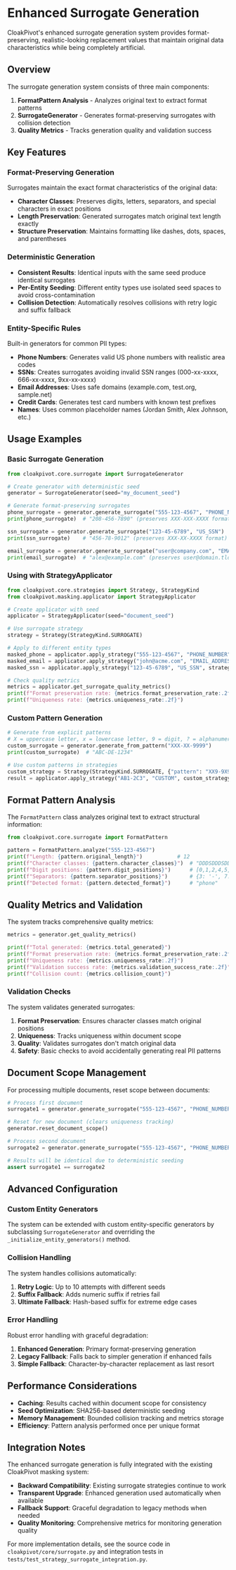 # Enhanced Surrogate Generation

CloakPivot's enhanced surrogate generation system provides format-preserving, realistic-looking replacement values that maintain original data characteristics while being completely artificial.

## Overview

The surrogate generation system consists of three main components:

1. **FormatPattern Analysis** - Analyzes original text to extract format patterns
2. **SurrogateGenerator** - Generates format-preserving surrogates with collision detection  
3. **Quality Metrics** - Tracks generation quality and validation success

## Key Features

### Format-Preserving Generation

Surrogates maintain the exact format characteristics of the original data:

- **Character Classes**: Preserves digits, letters, separators, and special characters in exact positions
- **Length Preservation**: Generated surrogates match original text length exactly  
- **Structure Preservation**: Maintains formatting like dashes, dots, spaces, and parentheses

### Deterministic Generation

- **Consistent Results**: Identical inputs with the same seed produce identical surrogates
- **Per-Entity Seeding**: Different entity types use isolated seed spaces to avoid cross-contamination
- **Collision Detection**: Automatically resolves collisions with retry logic and suffix fallback

### Entity-Specific Rules

Built-in generators for common PII types:

- **Phone Numbers**: Generates valid US phone numbers with realistic area codes
- **SSNs**: Creates surrogates avoiding invalid SSN ranges (000-xx-xxxx, 666-xx-xxxx, 9xx-xx-xxxx)
- **Email Addresses**: Uses safe domains (example.com, test.org, sample.net)
- **Credit Cards**: Generates test card numbers with known test prefixes
- **Names**: Uses common placeholder names (Jordan Smith, Alex Johnson, etc.)

## Usage Examples

### Basic Surrogate Generation

```python
from cloakpivot.core.surrogate import SurrogateGenerator

# Create generator with deterministic seed
generator = SurrogateGenerator(seed="my_document_seed")

# Generate format-preserving surrogates
phone_surrogate = generator.generate_surrogate("555-123-4567", "PHONE_NUMBER")
print(phone_surrogate)  # "208-456-7890" (preserves XXX-XXX-XXXX format)

ssn_surrogate = generator.generate_surrogate("123-45-6789", "US_SSN")  
print(ssn_surrogate)    # "456-78-9012" (preserves XXX-XX-XXXX format)

email_surrogate = generator.generate_surrogate("user@company.com", "EMAIL_ADDRESS")
print(email_surrogate)  # "alex@example.com" (preserves user@domain.tld format)
```

### Using with StrategyApplicator

```python
from cloakpivot.core.strategies import Strategy, StrategyKind
from cloakpivot.masking.applicator import StrategyApplicator

# Create applicator with seed
applicator = StrategyApplicator(seed="document_seed")

# Use surrogate strategy  
strategy = Strategy(StrategyKind.SURROGATE)

# Apply to different entity types
masked_phone = applicator.apply_strategy("555-123-4567", "PHONE_NUMBER", strategy, 0.95)
masked_email = applicator.apply_strategy("john@acme.com", "EMAIL_ADDRESS", strategy, 0.95)
masked_ssn = applicator.apply_strategy("123-45-6789", "US_SSN", strategy, 0.95)

# Check quality metrics
metrics = applicator.get_surrogate_quality_metrics()
print(f"Format preservation rate: {metrics.format_preservation_rate:.2f}")
print(f"Uniqueness rate: {metrics.uniqueness_rate:.2f}")
```

### Custom Pattern Generation

```python
# Generate from explicit patterns
# X = uppercase letter, x = lowercase letter, 9 = digit, ? = alphanumeric
custom_surrogate = generator.generate_from_pattern("XXX-XX-9999")
print(custom_surrogate)  # "ABC-DE-1234"

# Use custom patterns in strategies
custom_strategy = Strategy(StrategyKind.SURROGATE, {"pattern": "XX9-9X9"})
result = applicator.apply_strategy("AB1-2C3", "CUSTOM", custom_strategy, 0.95)
```

## Format Pattern Analysis

The `FormatPattern` class analyzes original text to extract structural information:

```python
from cloakpivot.core.surrogate import FormatPattern

pattern = FormatPattern.analyze("555-123-4567")
print(f"Length: {pattern.original_length}")           # 12
print(f"Character classes: {pattern.character_classes}")  # "DDDSDDDSDDDD"  
print(f"Digit positions: {pattern.digit_positions}")      # [0,1,2,4,5,6,8,9,10,11]
print(f"Separators: {pattern.separator_positions}")       # {3: '-', 7: '-'}
print(f"Detected format: {pattern.detected_format}")      # "phone"
```

## Quality Metrics and Validation

The system tracks comprehensive quality metrics:

```python
metrics = generator.get_quality_metrics()

print(f"Total generated: {metrics.total_generated}")
print(f"Format preservation rate: {metrics.format_preservation_rate:.2f}")
print(f"Uniqueness rate: {metrics.uniqueness_rate:.2f}")  
print(f"Validation success rate: {metrics.validation_success_rate:.2f}")
print(f"Collision count: {metrics.collision_count}")
```

### Validation Checks

The system validates generated surrogates:

1. **Format Preservation**: Ensures character classes match original positions
2. **Uniqueness**: Tracks uniqueness within document scope  
3. **Quality**: Validates surrogates don't match original data
4. **Safety**: Basic checks to avoid accidentally generating real PII patterns

## Document Scope Management

For processing multiple documents, reset scope between documents:

```python
# Process first document
surrogate1 = generator.generate_surrogate("555-123-4567", "PHONE_NUMBER")

# Reset for new document (clears uniqueness tracking)
generator.reset_document_scope()

# Process second document  
surrogate2 = generator.generate_surrogate("555-123-4567", "PHONE_NUMBER")

# Results will be identical due to deterministic seeding
assert surrogate1 == surrogate2
```

## Advanced Configuration

### Custom Entity Generators

The system can be extended with custom entity-specific generators by subclassing `SurrogateGenerator` and overriding the `_initialize_entity_generators()` method.

### Collision Handling

The system handles collisions automatically:

1. **Retry Logic**: Up to 10 attempts with different seeds
2. **Suffix Fallback**: Adds numeric suffix if retries fail  
3. **Ultimate Fallback**: Hash-based suffix for extreme edge cases

### Error Handling

Robust error handling with graceful degradation:

1. **Enhanced Generation**: Primary format-preserving generation
2. **Legacy Fallback**: Falls back to simpler generation if enhanced fails
3. **Simple Fallback**: Character-by-character replacement as last resort

## Performance Considerations

- **Caching**: Results cached within document scope for consistency
- **Seed Optimization**: SHA256-based deterministic seeding  
- **Memory Management**: Bounded collision tracking and metrics storage
- **Efficiency**: Pattern analysis performed once per unique format

## Integration Notes

The enhanced surrogate generation is fully integrated with the existing CloakPivot masking system:

- **Backward Compatibility**: Existing surrogate strategies continue to work
- **Transparent Upgrade**: Enhanced generation used automatically when available
- **Fallback Support**: Graceful degradation to legacy methods when needed
- **Quality Monitoring**: Comprehensive metrics for monitoring generation quality

For more implementation details, see the source code in `cloakpivot/core/surrogate.py` and integration tests in `tests/test_strategy_surrogate_integration.py`.